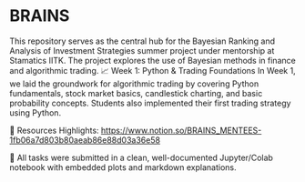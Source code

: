 # BRAINS
This repository serves as the central hub for the Bayesian Ranking and Analysis of Investment Strategies summer project under mentorship at Stamatics IITK. The project explores the use of Bayesian methods in finance and algorithmic trading. 
📈 Week 1: Python & Trading Foundations
In Week 1, we laid the groundwork for algorithmic trading by covering Python fundamentals, stock market basics, candlestick charting, and basic probability concepts. Students also implemented their first trading strategy using Python.

📝 Resources Highlights: https://www.notion.so/BRAINS_MENTEES-1fb06a7d803b80aeab86e88d03a36e58

📂 All tasks were submitted in a clean, well-documented Jupyter/Colab notebook with embedded plots and markdown explanations.

